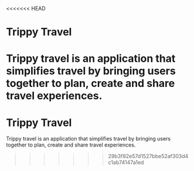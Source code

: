 <<<<<<< HEAD
# Trippy Travel

Trippy travel is an application that simplifies travel by bringing users together to plan, create and share travel experiences.
=======
# Trippy Travel 
Trippy travel is an application that simplifies travel by bringing users together to plan, create and share travel experiences. 
>>>>>>> 29b3f82e57d1527bbe52af303d4c1ab74147a1ed
